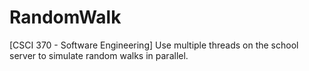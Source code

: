 # RandomWalk
[CSCI 370 - Software Engineering] Use multiple threads on the school server to simulate random walks in parallel.
